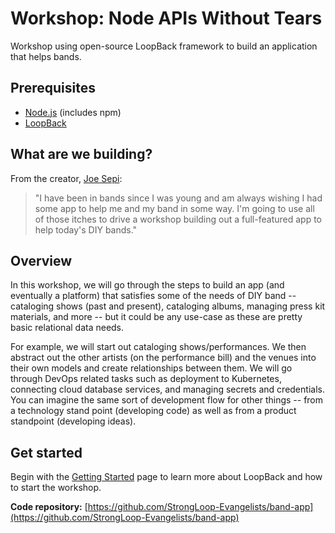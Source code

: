 # Workshop: Node APIs Without Tears

Workshop using open-source LoopBack framework to build an application that helps bands.

## Prerequisites

- [Node.js](https://nodejs.org/en/) (includes npm)
- [LoopBack](http://loopback.io/)

## What are we building?

From the creator, [Joe Sepi](https://github.com/joesepi):

>"I have been in bands since I was young and am always wishing I had some app to help me and my band in some way. I'm going to use all of those itches to drive a workshop building out a full-featured app to help today's DIY bands."

## Overview

In this workshop, we will go through the steps to build an app (and eventually a platform) that satisfies some of the needs of DIY band -- cataloging shows (past and present), cataloging albums, managing press kit materials, and more -- but it could be any use-case as these are pretty basic relational data needs.

For example, we will start out cataloging shows/performances. We then abstract out the other artists (on the performance bill) and the venues into their own models and create relationships between them. We will go through DevOps related tasks such as deployment to Kubernetes, connecting cloud database services, and managing secrets and credentials. You can imagine the same sort of development flow for other things -- from a technology stand point (developing code) as well as from a product standpoint (developing ideas).

## Get started

Begin with the [Getting Started](workshop/00-getting-started.md) page to learn more about LoopBack and how to start the workshop.

**Code repository:** [https://github.com/StrongLoop-Evangelists/band-app](https://github.com/StrongLoop-Evangelists/band-app)
